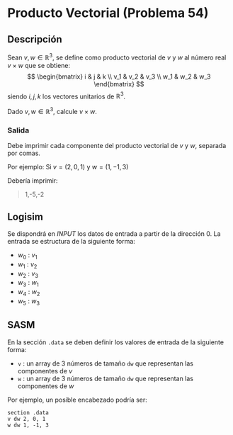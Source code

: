# Producto Vectorial (Problema 54)

## Descripción

Sean $v, w \in \mathbb{R}^3$, se define como producto vectorial de $v$ y $w$ al número real $v \times w$ que se obtiene:
$$ \begin{bmatrix}
i & j & k \\
v_1 & v_2 & v_3 \\
w_1 & w_2 & w_3 
\end{bmatrix} $$
siendo $i, j, k$ los vectores unitarios de $\mathbb{R}^3$.

Dado $v, w \in \mathbb{R}^3$, calcule $v \times w$.

### Salida

Debe imprimir cada componente del producto vectorial de $v$ y $w$, separada por comas.

Por ejemplo: Si $v = (2,0,1)$ y $w = (1,-1,3)$

Debería imprimir:

> 1,-5,-2 

## Logisim

Se dispondrá en *INPUT* los datos de entrada a partir de la dirección $0$. La entrada se estructura de la siguiente forma:

- $w_0$ : $v_1$
- $w_1$ : $v_2$
- $w_2$ : $v_3$
- $w_3$ : $w_1$
- $w_4$ : $w_2$
- $w_5$ : $w_3$

## SASM

En la sección `.data` se deben definir los valores de entrada de la siguiente forma:

- `v` : un array de 3 números de tamaño `dw` que representan las componentes de $v$
- `w` : un array de 3 números de tamaño `dw` que representan las componentes de $w$

Por ejemplo, un posible encabezado podría ser:

```
section .data
v dw 2, 0, 1
w dw 1, -1, 3
```
